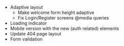- Adaptive layout
  - Make welcome form height adaptive
  - Fix Login/Register screens @media queries
- Loading indicator
- Mobile version with the new (auth related) elements
- Update 404 page layout
- Form validation

<!-- DONE --
- New screens / components
  - sign-in form
  - sign-up form
  - routing in App
  - different link in Header
  - InfoToolTip
-->
